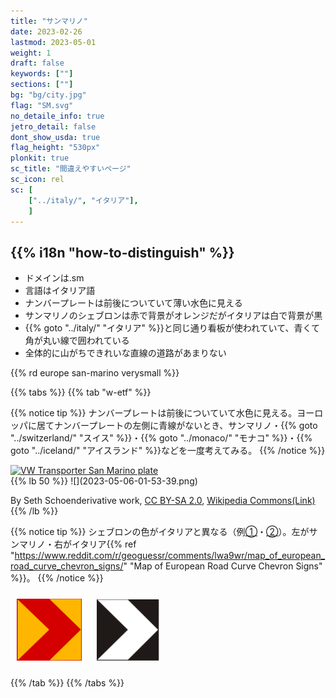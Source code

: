 ```yaml
---
title: "サンマリノ"
date: 2023-02-26
lastmod: 2023-05-01
weight: 1
draft: false
keywords: [""]
sections: [""]
bg: "bg/city.jpg"
flag: "SM.svg"
no_detaile_info: true
jetro_detail: false
dont_show_usda: true
flag_height: "530px"
plonkit: true
sc_title: "間違えやすいページ"
sc_icon: rel
sc: [
    ["../italy/", "イタリア"],
    ]
---
```


<div class="main-desciption country-description">
    <h2 class="section-title">{{% i18n "how-to-distinguish" %}}</h2>
    <ul class="rule-list">
        <li>ドメインは<span class="quiz">.sm</span></li>
        <li>言語はイタリア語</li>
        <li>ナンバープレートは前後についていて<span class="quiz">薄い水</span>色に見える</li>
        <li>サンマリノのシェブロンは<span class="quiz">赤で背景がオレンジ</span>だがイタリアは<span class="quiz">白で背景が黒</span></li>
        <li>{{% goto "../italy/" "イタリア" %}}と同じ通り看板が使われていて、青くて角が丸い線で囲われている</li>
        <li class="no-evidence">全体的に山がちできれいな直線の道路があまりない</li>
    </ul>
    {{% rd europe san-marino verysmall %}}
</div>

{{% tabs %}}
{{% tab "w-etf" %}}

{{% notice tip %}}
ナンバープレートは前後についていて<span class="quiz">水</span>色に見える。ヨーロッパに居てナンバープレートの左側に青線がないとき、サンマリノ・{{% goto "../switzerland/" "スイス" %}}・{{% goto "../monaco/" "モナコ" %}}・{{% goto "../iceland/" "アイスランド" %}}などを一度考えてみる。
{{% /notice %}}
<div class="googlemap-if">
<a data-flickr-embed="true" href="https://www.flickr.com/photos/152930510@N02/38349966675/in/photolist-21qRAZZ-L3NYZd-ZD49xD-fgTPqf-pRFwL4-RhdpRS-KuWNz3-QLJ6Kn-2aJ4bXn-YNYuRo-oJYPNr-XLTz9o-47Gqau-dhZWy6-2aA6icQ-P4TyGp-f4nMwX-27BwZVD-L5iLnL-YMnT3N-868XAx-M9Eq44-8LJyeU-23EQBwi-2aRqFCv-63hTnk-26mb5Ct-ix7cbC-21ebmNs-L8Mf6s-4LsVrD-2ak8QqD-71Qj3F-TDZXNY-2eyFrdn-RBqcme-M9P4me-29win7H-2d9ffJP-MYADyK-29PmMqU-NhsCzV-29uvRBr-apJcAg-KsU6bp-Lo9xvF-29PmNKC-21gddB7-21gdd7u-2es1LCz" title="VW Transporter San Marino plate"><img src="https://live.staticflickr.com/4732/38349966675_8dda328c21.jpg" width="500" height="375" alt="VW Transporter San Marino plate"/></a><script async src="//embedr.flickr.com/assets/client-code.js" charset="utf-8"></script>
</div>
{{% lb 50 %}}
![](2023-05-06-01-53-39.png)

By Seth Schoenderivative work, <a href="https://creativecommons.org/licenses/by-sa/2.0/deed.ja">CC BY-SA 2.0</a>, <a href="https://commons.wikimedia.org/w/index.php?curid=9297224">Wikipedia Commons(Link)</a>
{{% /lb %}}

{{% notice tip %}}
シェブロンの色がイタリアと異なる（例<a href="https://goo.gl/maps/tjT4TpDZhg9ZEtY79">①</a>・<a href="https://goo.gl/maps/YgYyFGWcZ9VSxcSz6">②</a>）。左がサンマリノ・右がイタリア{{% ref "https://www.reddit.com/r/geoguessr/comments/lwa9wr/map_of_european_road_curve_chevron_signs/" "Map of European Road Curve Chevron Signs" %}}。
{{% /notice %}}

<div class="googlemap-if unclickable">
<img src="./r/output.jpg" width="104px" style="margin:10px">
<img src="../italy/r/2023-05-14 041948.png" width="100px" style="margin:10px">
</div>


{{% /tab %}}
{{% /tabs  %}}